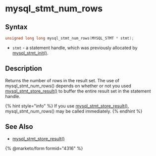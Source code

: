 # mysql\_stmt\_num\_rows

## Syntax

```c
unsigned long long mysql_stmt_num_rows(MYSQL_STMT * stmt);
```

* `stmt` - a statement handle, which was previously allocated by [mysql\_stmt\_init()](mysql_stmt_init.md).

## Description

Returns the number of rows in the result set. The use of mysql\_stmt\_num\_rows() depends on whether or not you used [mysql\_stmt\_store\_result()](mysql_stmt_store_result.md) to buffer the entire result set in the statement handle.

{% hint style="info" %}
If you use [mysql\_stmt\_store\_result()](mysql_stmt_store_result.md), mysql\_stmt\_num\_rows() may be called immediately.
{% endhint %}

## See Also

* [mysql\_stmt\_store\_result()](mysql_stmt_store_result.md)


{% @marketo/form formid="4316" %}
